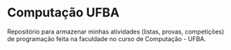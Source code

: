 # Computação UFBA

Repositório para armazenar minhas atividades (listas, provas, competições) de programação feita na faculdade no curso de Computação - UFBA.
